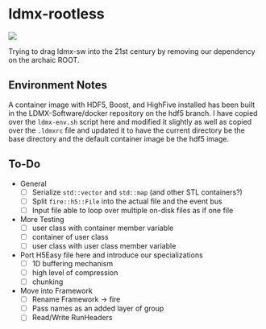 # ldmx-rootless

<a href="https://github.com/tomeichlersmith/ldmx-rootless/actions" alt="Actions">
    <img src="https://github.com/tomeichlersmith/ldmx-rootless/workflows/CI/badge.svg" />
</a>

Trying to drag ldmx-sw into the 21st century by removing our dependency on the archaic ROOT.

## Environment Notes

A container image with HDF5, Boost, and HighFive installed has been built in the LDMX-Software/docker
repository on the hdf5 branch. I have copied over the `ldmx-env.sh` script here and modified it slightly
as well as copied over the `.ldmxrc` file and updated it to have the current directory be the base directory
and the default container image be the hdf5 image.

## To-Do

- General
  - [ ] Serialize `std::vector` and `std::map` (and other STL containers?)
  - [ ] Split `fire::h5::File` into the actual file and the event bus
  - [ ] Input file able to loop over multiple on-disk files as if one file
- More Testing
  - [ ] user class with container member variable
  - [ ] container of user class
  - [ ] user class with user class member variable
- Port H5Easy file here and introduce our specializations
  - [ ] 1D buffering mechanism
  - [ ] high level of compression
  - [ ] chunking
- Move into Framework
  - [ ] Rename Framework -> fire
  - [ ] Pass names as an added layer of group
  - [ ] Read/Write RunHeaders
